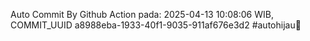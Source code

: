 Auto Commit By Github Action pada: 2025-04-13 10:08:06 WIB, COMMIT_UUID a8988eba-1933-40f1-9035-911af676e3d2 #autohijau🗿
